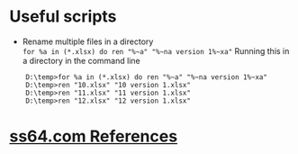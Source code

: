 # Useful scripts
+ Rename multiple files in a directory  
`for %a in (*.xlsx) do ren "%~a" "%~na version 1%~xa"`
Running this in a directory in the command line
```
    D:\temp>for %a in (*.xlsx) do ren "%~a" "%~na version 1%~xa"
    D:\temp>ren "10.xlsx" "10 version 1.xlsx"
    D:\temp>ren "11.xlsx" "11 version 1.xlsx"
    D:\temp>ren "12.xlsx" "12 version 1.xlsx"
```

# [ss64.com References](https://ss64.com/nt/syntax-args.html)
